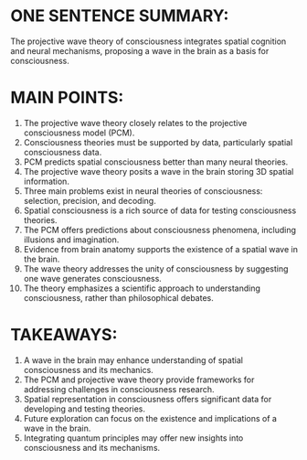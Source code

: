 # ONE SENTENCE SUMMARY:
The projective wave theory of consciousness integrates spatial cognition and neural mechanisms, proposing a wave in the brain as a basis for consciousness.

# MAIN POINTS:
1. The projective wave theory closely relates to the projective consciousness model (PCM).
2. Consciousness theories must be supported by data, particularly spatial consciousness data.
3. PCM predicts spatial consciousness better than many neural theories.
4. The projective wave theory posits a wave in the brain storing 3D spatial information.
5. Three main problems exist in neural theories of consciousness: selection, precision, and decoding.
6. Spatial consciousness is a rich source of data for testing consciousness theories.
7. The PCM offers predictions about consciousness phenomena, including illusions and imagination.
8. Evidence from brain anatomy supports the existence of a spatial wave in the brain.
9. The wave theory addresses the unity of consciousness by suggesting one wave generates consciousness.
10. The theory emphasizes a scientific approach to understanding consciousness, rather than philosophical debates.

# TAKEAWAYS:
1. A wave in the brain may enhance understanding of spatial consciousness and its mechanics.
2. The PCM and projective wave theory provide frameworks for addressing challenges in consciousness research.
3. Spatial representation in consciousness offers significant data for developing and testing theories.
4. Future exploration can focus on the existence and implications of a wave in the brain.
5. Integrating quantum principles may offer new insights into consciousness and its mechanisms.
